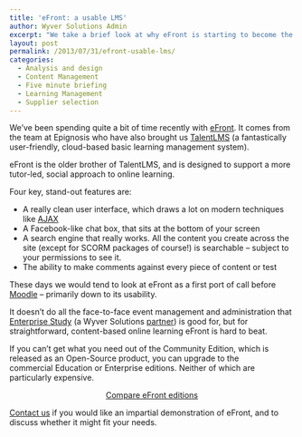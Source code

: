 ```yaml
---
title: 'eFront: a usable LMS'
author: Wyver Solutions Admin
excerpt: "We take a brief look at why eFront is starting to become the learning management system we'd choose above Moodle. It all comes down to usability and sociability."
layout: post
permalink: /2013/07/31/efront-usable-lms/
categories:
  - Analysis and design
  - Content Management
  - Five minute briefing
  - Learning Management
  - Supplier selection
---
```

We&#8217;ve been spending quite a bit of time recently with <a href="http://www.efrontlearning.net/" target="_blank">eFront</a>. It comes from the team at Epignosis who have also brought us <a href="http://www.talentlms.com/" target="_blank">TalentLMS</a> (a fantastically user-friendly, cloud-based basic learning management system).

eFront is the older brother of TalentLMS, and is designed to support a more tutor-led, social approach to online learning.

Four key, stand-out features are:

  * <span style="line-height: 13px;">A really clean user interface, which draws a lot on modern techniques like <a href="http://en.wikipedia.org/wiki/Ajax_(programming)" target="_blank">AJAX</a></span>
  * A Facebook-like chat box, that sits at the bottom of your screen 
  * A search engine that really works. All the content you create across the site (except for SCORM packages of course!) is searchable &#8211; subject to your permissions to see it.
  * The ability to make comments against every piece of content or test 
    
  These days we would tend to look at eFront as a first port of call before <a href="http://moodle.org" target="_blank">Moodle</a> &#8211; primarily down to its usability.
            
  It doesn&#8217;t do all the face-to-face event management and     administration that <a href="http://www.enterprisestudy.com/" target="_blank">Enterprise Study</a> (a Wyver Solutions <a title="Partners" href="http://www.wyversolutions.co.uk/cms/about/partners/" target="_blank">partner</a>) is good for, but for straightforward, content-based online learning eFront is hard to beat.
            
  If you can&#8217;t get what you need out of the Community Edition, which is released as an Open-Source product, you can upgrade to the commercial Education or Enterprise editions. Neither of which are particularly expensive.
            
  <p style="text-align: center;">
    <a href="http://www.efrontlearning.net/functionality-matrix" target="_blank">Compare eFront editions</a>
  </p>
            
  [Contact us][1] if you would like an impartial demonstration of eFront, and to discuss whether it might fit your needs.

 [1]: http://www.wyversolutions.co.uk/cms/contact-us/ "Contact us"